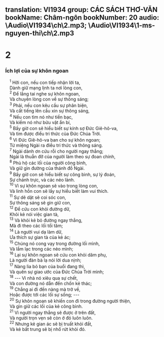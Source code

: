 translation: VI1934
group: CÁC SÁCH THƠ-VĂN
bookName: Châm-ngôn 
bookNumber: 20
audio: \Audio\VI1934\ch\2.mp3; \Audio\VI1934\1-ms-nguyen-thi\ch\2.mp3
-------

<div class="title"><h1>2</h1><h3>Ích lợi của sự khôn ngoan</h3></div>
<span class="verse ch_2_1"> <sup>1</sup> Hỡi con, nếu con tiếp nhận lời ta, <br/> Dành giữ mạng lịnh ta nơi lòng con, <br/></span>
<span class="verse ch_2_2"> <sup>2</sup> Để lắng tai nghe sự khôn ngoan, <br/> Và chuyên lòng con về sự thông sáng; <br/></span>
<span class="verse ch_2_3"> <sup>3</sup> Phải, nếu con kêu cầu sự phân biện, <br/> Và cất tiếng lên cầu xin sự thông sáng, <br/></span>
<span class="verse ch_2_4"> <sup>4</sup> Nếu con tìm nó như tiền bạc, <br/> Và kiếm nó như bửu vật ẩn bí, <br/></span>
<span class="verse ch_2_5"> <sup>5</sup> Bấy giờ con sẽ hiểu biết sự kính sợ Đức Giê-hô-va, <br/> Và tìm được điều tri thức của Đức Chúa Trời. <br/></span>
<span class="verse ch_2_6"> <sup>6</sup> Vì Đức Giê-hô-va ban cho sự khôn ngoan; <br/> Từ miệng Ngài ra điều tri thức và thông sáng. <br/></span>
<span class="verse ch_2_7"> <sup>7</sup> Ngài dành ơn cứu rỗi cho người ngay thẳng; <br/> Ngài là thuẫn đỡ của người làm theo sự đoan chính, <br/></span>
<span class="verse ch_2_8"> <sup>8</sup> Phù hộ các lối của người công bình, <br/> Và giữ gìn đường của thánh đồ Ngài. <br/></span>
<span class="verse ch_2_9"> <sup>9</sup> Bấy giờ con sẽ hiểu biết sự công bình, sự lý đoán, <br/> Sự chánh trực, và các nẻo lành. <br/></span>
<span class="verse ch_2_10"> <sup>10</sup> Vì sự khôn ngoan sẽ vào trong lòng con, <br/> Và linh hồn con sẽ lấy sự hiểu biết làm vui thích. <br/></span>
<span class="verse ch_2_11"> <sup>11</sup> Sự dẽ dặt sẽ coi sóc con, <br/> Sự thông sáng sẽ gìn giữ con, <br/></span>
<span class="verse ch_2_12"> <sup>12</sup> Để cứu con khỏi đường dữ, <br/> Khỏi kẻ nói việc gian tà, <br/></span>
<span class="verse ch_2_13"> <sup>13</sup> Và khỏi kẻ bỏ đường ngay thẳng, <br/> Mà đi theo các lối tối tăm; <br/></span>
<span class="verse ch_2_14"> <sup>14</sup> Là người vui dạ làm dữ, <br/> Ưa thích sự gian tà của kẻ ác; <br/></span>
<span class="verse ch_2_15"> <sup>15</sup> Chúng nó cong vạy trong đường lối mình, <br/> Và lầm lạc trong các nẻo mình; <br/></span>
<span class="verse ch_2_16"> <sup>16</sup> Lại sự khôn ngoan sẽ cứu con khỏi dâm phụ, <br/> Là người đàn bà lạ nói lời dua nịnh; <br/></span>
<span class="verse ch_2_17"> <sup>17</sup> Nàng lìa bỏ bạn của buổi đang thì, <br/> Và quên sự giao ước của Đức Chúa Trời mình; <br/></span>
<span class="verse ch_2_18"> <sup>18</sup> --- Vì nhà nó xiêu qua sự chết, <br/> Và con đường nó dẫn đến chốn kẻ thác; <br/></span>
<span class="verse ch_2_19"> <sup>19</sup> Chẳng ai đi đến nàng mà trở về, <br/> Hoặc được tới các lối sự sống; --- <br/></span>
<span class="verse ch_2_20"> <sup>20</sup> Sự khôn ngoan sẽ khiến con đi trong đường người thiện, <br/> Và gìn giữ các lối của kẻ công bình. <br/></span>
<span class="verse ch_2_21"> <sup>21</sup> Vì người ngay thẳng sẽ được ở trên đất, <br/> Và người trọn vẹn sẽ còn ở đó luôn luôn. <br/></span>
<span class="verse ch_2_22"> <sup>22</sup> Nhưng kẻ gian ác sẽ bị truất khỏi đất, <br/> Và kẻ bất trung sẽ bị nhổ rứt khỏi đó. <br/></span>
